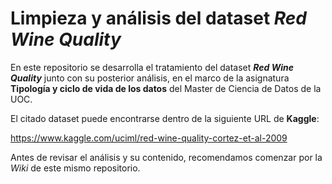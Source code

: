 # Limpieza y análisis del dataset ***Red Wine Quality***

En este repositorio se desarrolla el tratamiento del dataset ***Red Wine Quality*** junto con su posterior análisis, en el marco de la asignatura **Tipología y ciclo de vida de los datos** del Master de Ciencia de Datos de la UOC.

El citado dataset puede encontrarse dentro de la siguiente URL de **Kaggle**:

https://www.kaggle.com/uciml/red-wine-quality-cortez-et-al-2009


Antes de revisar el análisis y su contenido, recomendamos comenzar por la *Wiki* de este mismo repositorio.
